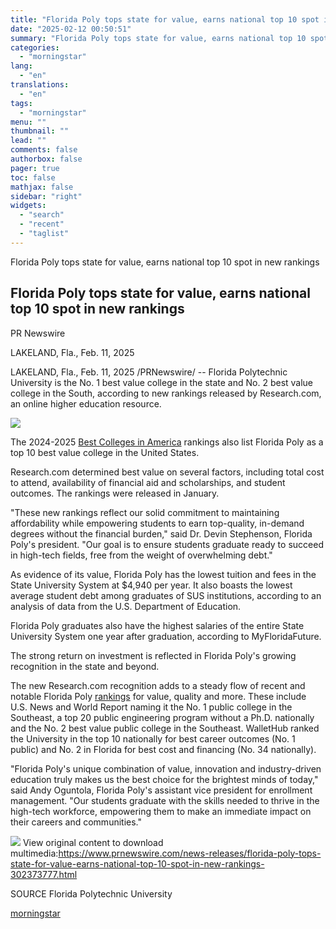 ```yaml
---
title: "Florida Poly tops state for value, earns national top 10 spot in new rankings"
date: "2025-02-12 00:50:51"
summary: "Florida Poly tops state for value, earns national top 10 spot in new rankings Florida Poly tops state for value, earns national top 10 spot in new rankings PR Newswire LAKELAND, Fla., Feb. 11, 2025 LAKELAND, Fla., Feb. 11, 2025 /PRNewswire/ -- Florida Polytechnic University is the No. 1 best..."
categories:
  - "morningstar"
lang:
  - "en"
translations:
  - "en"
tags:
  - "morningstar"
menu: ""
thumbnail: ""
lead: ""
comments: false
authorbox: false
pager: true
toc: false
mathjax: false
sidebar: "right"
widgets:
  - "search"
  - "recent"
  - "taglist"
---
```


Florida Poly tops state for value, earns national top 10 spot in new rankings

Florida Poly tops state for value, earns national top 10 spot in new rankings
-----------------------------------------------------------------------------

PR Newswire

LAKELAND, Fla., Feb. 11, 2025


LAKELAND, Fla., Feb. 11, 2025 /PRNewswire/ -- Florida Polytechnic University is the No. 1 best value college in the state and No. 2 best value college in the South, according to new rankings released by Research.com, an online higher education resource.

[![](https://mma.prnewswire.com/media/2617826/Florida_Polytechnic_University.jpg)](https://mma.prnewswire.com/media/2617826/Florida_Polytechnic_University.html)

The 2024-2025 [Best Colleges in America](https://c212.net/c/link/?t=0&l=en&o=4360211-1&h=3104280278&u=https%3A%2F%2Fresearch.com%2Fbest-colleges&a=Best+Colleges+in+America) rankings also list Florida Poly as a top 10 best value college in the United States.

Research.com determined best value on several factors, including total cost to attend, availability of financial aid and scholarships, and student outcomes. The rankings were released in January.

"These new rankings reflect our solid commitment to maintaining affordability while empowering students to earn top-quality, in-demand degrees without the financial burden," said Dr. Devin Stephenson, Florida Poly's president. "Our goal is to ensure students graduate ready to succeed in high-tech fields, free from the weight of overwhelming debt."

As evidence of its value, Florida Poly has the lowest tuition and fees in the State University System at $4,940 per year. It also boasts the lowest average student debt among graduates of SUS institutions, according to an analysis of data from the U.S. Department of Education.

Florida Poly graduates also have the highest salaries of the entire State University System one year after graduation, according to MyFloridaFuture.

The strong return on investment is reflected in Florida Poly's growing recognition in the state and beyond.

The new Research.com recognition adds to a steady flow of recent and notable Florida Poly [rankings](https://c212.net/c/link/?t=0&l=en&o=4360211-1&h=2357319220&u=https%3A%2F%2Ffloridapoly.edu%2Fabout%2Frankings.php&a=rankings) for value, quality and more. These include U.S. News and World Report naming it the No. 1 public college in the Southeast, a top 20 public engineering program without a Ph.D. nationally and the No. 2 best value public college in the Southeast. WalletHub ranked the University in the top 10 nationally for best career outcomes (No. 1 public) and No. 2 in Florida for best cost and financing (No. 34 nationally).

"Florida Poly's unique combination of value, innovation and industry-driven education truly makes us the best choice for the brightest minds of today," said Andy Oguntola, Florida Poly's assistant vice president for enrollment management. "Our students graduate with the skills needed to thrive in the high-tech workforce, empowering them to make an immediate impact on their careers and communities."

 ![](https://c212.net/c/img/favicon.png?sn=FL16778&sd=2025-02-11) View original content to download multimedia:<https://www.prnewswire.com/news-releases/florida-poly-tops-state-for-value-earns-national-top-10-spot-in-new-rankings-302373777.html>

SOURCE Florida Polytechnic University

[morningstar](https://www.morningstar.com/news/pr-newswire/20250211fl16778/florida-poly-tops-state-for-value-earns-national-top-10-spot-in-new-rankings)
